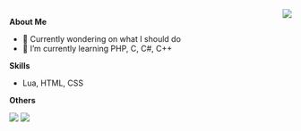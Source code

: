<a href="#">
  <img align="right" src="https://github-readme-stats.vercel.app/api?username=TearTyr&count_private=true&show_icons=true" />
</a>


**About Me**

- 🔭 Currently wondering on what I should do
- 🌱 I’m currently learning PHP, C, C#, C++

**Skills**

- Lua, HTML, CSS

**Others**

<img src="https://github-readme-stats.vercel.app/api/top-langs/?username=TearTyr&layout=compact" />
<img src="https://osu-sig.vercel.app/card?user=Homeless%20Gaming&mode=std&lang=en&blur=6&animation=true&hue=255" />
